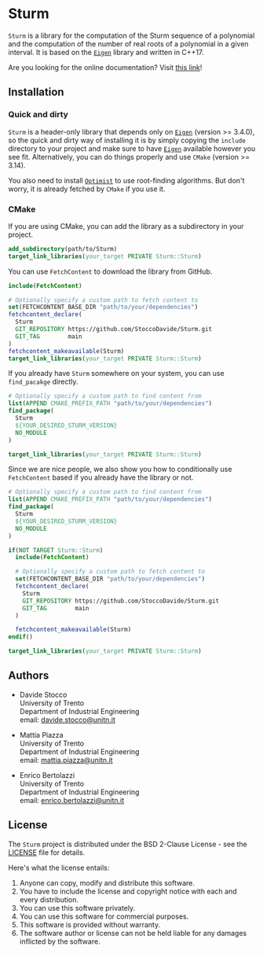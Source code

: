 # Sturm

`Sturm` is a library for the computation of the Sturm sequence of a polynomial and the computation of the number of real roots of a polynomial in a given interval. It is based on the [`Eigen`](https://eigen.tuxfamily.org/index.php?title=Main_Page) library and written in C++17.

Are you looking for the online documentation? Visit [this link](https://stoccodavide.github.io/Sturm/)!

## Installation

### Quick and dirty

`Sturm` is a header-only library that depends only on [`Eigen`](https://eigen.tuxfamily.org/index.php?title=Main_Page) (version >= 3.4.0), so the quick and dirty way of installing it is by simply copying the `include` directory to your project and make sure to have [`Eigen`](https://eigen.tuxfamily.org/index.php?title=Main_Page) available however you see fit. Alternatively, you can do things properly and use `CMake` (version >= 3.14).

You also need to install [`Optimist`](https://stoccodavide.github.io/Optimist/) to use root-finding algorithms. But don't worry, it is already fetched by `CMake` if you use it.

### CMake

If you are using CMake, you can add the library as a subdirectory in your project.

```cmake
add_subdirectory(path/to/Sturm)
target_link_libraries(your_target PRIVATE Sturm::Sturm)
```

You can use `FetchContent` to download the library from GitHub.

```cmake
include(FetchContent)

# Optionally specify a custom path to fetch content to
set(FETCHCONTENT_BASE_DIR "path/to/your/dependencies")
fetchcontent_declare(
  Sturm
  GIT_REPOSITORY https://github.com/StoccoDavide/Sturm.git
  GIT_TAG        main
)
fetchcontent_makeavailable(Sturm)
target_link_libraries(your_target PRIVATE Sturm::Sturm)
```

If you already have `Sturm` somewhere on your system, you can use `find_pacakge` directly.

```cmake
# Optionally specify a custom path to find content from
list(APPEND CMAKE_PREFIX_PATH "path/to/your/dependencies")
find_package(
  Sturm
  ${YOUR_DESIRED_STURM_VERSION}
  NO_MODULE
)

target_link_libraries(your_target PRIVATE Sturm::Sturm)
```

Since we are nice people, we also show you how to conditionally use `FetchContent` based if you already have the library or not.

```cmake
# Optionally specify a custom path to find content from
list(APPEND CMAKE_PREFIX_PATH "path/to/your/dependencies")
find_package(
  Sturm
  ${YOUR_DESIRED_STURM_VERSION}
  NO_MODULE
)

if(NOT TARGET Sturm::Sturm)
  include(FetchContent)

  # Optionally specify a custom path to fetch content to
  set(FETCHCONTENT_BASE_DIR "path/to/your/dependencies")
  fetchcontent_declare(
    Sturm
    GIT_REPOSITORY https://github.com/StoccoDavide/Sturm.git
    GIT_TAG        main
  )

  fetchcontent_makeavailable(Sturm)
endif()

target_link_libraries(your_target PRIVATE Sturm::Sturm)
```

## Authors

- Davide Stocco <br>
  University of Trento <br>
  Department of Industrial Engineering <br>
  email: davide.stocco@unitn.it

- Mattia Piazza <br>
  University of Trento <br>
  Department of Industrial Engineering <br>
  email: mattia.piazza@unitn.it

- Enrico Bertolazzi <br>
  University of Trento <br>
  Department of Industrial Engineering <br>
  email: enrico.bertolazzi@unitn.it

## License

The `Sturm` project is distributed under the BSD 2-Clause License - see the [LICENSE](https://StoccoDavide.github.io/Sturm/LICENSE) file for details.

Here's what the license entails:

1. Anyone can copy, modify and distribute this software.
2. You have to include the license and copyright notice with each and every distribution.
3. You can use this software privately.
4. You can use this software for commercial purposes.
5. This software is provided without warranty.
6. The software author or license can not be held liable for any damages inflicted by the software.
